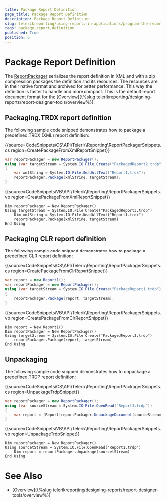 ```yaml
---
title: Package Report Definition
page_title: Package Report Definition 
description: Package Report Definition
slug: telerikreporting/using-reports-in-applications/program-the-report-definition/package-report-definition
tags: package,report,definition
published: True
position: 6
---
```


# Package Report Definition



The  [ReportPackager](/reporting/api/Telerik.Reporting.ReportPackager)          serializes the report definition in XML and with a zip compression packages the definition and its resources.         The resources are in their native format and archived for better performance.         This way the definition is faster to handle and more compact.         This is the default report document format for the [Overview]({%slug telerikreporting/designing-reports/report-designer-tools/overview%}).       

## Packaging.TRDX report definition

The following sample code snipped demonstrates how to package a predefined.TRDX (XML) report definition:

{{source=CodeSnippets\CS\API\Telerik\Reporting\ReportPackagerSnippets.cs region=CreatePackageFromXmlReportSnippet}}
````C#
var reportPackager = new ReportPackager();
using (var targetStream = System.IO.File.Create("PackagedReport2.trdp"))
{
    var xmlString = System.IO.File.ReadAllText("Report1.trdx");
    reportPackager.Package(xmlString, targetStream);
}
````
{{source=CodeSnippets\VB\API\Telerik\Reporting\ReportPackagerSnippets.vb region=CreatePackageFromXmlReportSnippet}}
````VB
Dim reportPackager = New ReportPackager()
Using targetStream = System.IO.File.Create("PackagedReport3.trdp")
    Dim xmlString = System.IO.File.ReadAllText("Report1.trdx")
    reportPackager.Package(xmlString, targetStream)
End Using
````

## Packaging CLR report definition

The following sample code snipped demonstrates how to package a predefined CLR report definition:

{{source=CodeSnippets\CS\API\Telerik\Reporting\ReportPackagerSnippets.cs region=CreatePackageFromClrReportSnippet}}
````C#
var report = new Report1();
var reportPackager = new ReportPackager();
using (var targetStream = System.IO.File.Create("PackageReport1.trdp"))
{
    reportPackager.Package(report, targetStream);
}
````
{{source=CodeSnippets\VB\API\Telerik\Reporting\ReportPackagerSnippets.vb region=CreatePackageFromClrReportSnippet}}
````VB
Dim report = New Report1()
Dim reportPackager = New ReportPackager()
Using targetStream = System.IO.File.Create("PackagedReport2.trdp")
    reportPackager.Package(report, targetStream)
End Using
````

## Unpackaging

The following sample code snipped demonstrates how to unpackage a predefined.TRDP report definition:

{{source=CodeSnippets\CS\API\Telerik\Reporting\ReportPackagerSnippets.cs region=UnpackageTrdpSnippet}}
````C#
var reportPackager = new ReportPackager();
using (var sourceStream = System.IO.File.OpenRead("Report1.trdp"))
{
    var report = (Report)reportPackager.UnpackageDocument(sourceStream);
}
````
{{source=CodeSnippets\VB\API\Telerik\Reporting\ReportPackagerSnippets.vb region=UnpackageTrdpSnippet}}
````VB
Dim reportPackager = New ReportPackager()
Using sourcetStream = System.IO.File.OpenRead("Report1.trdp")
    Dim report = reportPackager.Unpackage(sourcetStream)
End Using
````


# See Also


 

* [Overview]({%slug telerikreporting/designing-reports/report-designer-tools/overview%})

